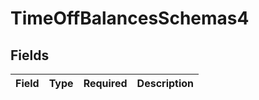# TimeOffBalancesSchemas4


## Fields

| Field       | Type        | Required    | Description |
| ----------- | ----------- | ----------- | ----------- |